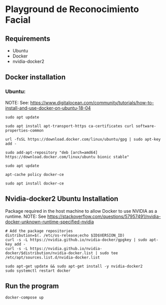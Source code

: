# Playground de Reconocimiento Facial

## Requirements
- Ubuntu
- Docker
- nvidia-docker2

## Docker installation
### Ubuntu:
NOTE: See: https://www.digitalocean.com/community/tutorials/how-to-install-and-use-docker-on-ubuntu-18-04

```
sudo apt update
```
```
sudo apt install apt-transport-https ca-certificates curl software-properties-common
```
```
url -fsSL https://download.docker.com/linux/ubuntu/gpg | sudo apt-key add -
```
```
sudo add-apt-repository "deb [arch=amd64] https://download.docker.com/linux/ubuntu bionic stable"
```
```
sudo apt update
```
```
apt-cache policy docker-ce
```
```
sudo apt install docker-ce
```
## Nvidia-docker2 Ubuntu Installation
Package required in the host machine to allow Docker to use NVIDIA as a runtime.
NOTE: See https://stackoverflow.com/questions/57957491/nvidia-docker-unknown-runtime-specified-nvidia

```
# Add the package repositories
distribution=$(. /etc/os-release;echo $ID$VERSION_ID)
curl -s -L https://nvidia.github.io/nvidia-docker/gpgkey | sudo apt-key add -
curl -s -L https://nvidia.github.io/nvidia-docker/$distribution/nvidia-docker.list | sudo tee /etc/apt/sources.list.d/nvidia-docker.list

sudo apt-get update && sudo apt-get install -y nvidia-docker2
sudo systemctl restart docker
```
## Run the program
```
docker-compose up
```
